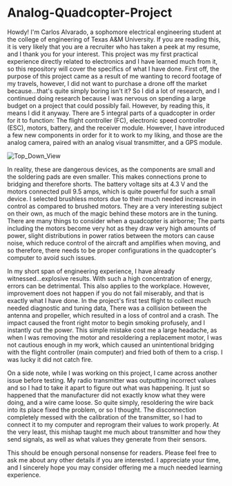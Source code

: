 # Analog-Quadcopter-Project

Howdy! I'm Carlos Alvarado, a sophomore electrical engineering student at the college of engineering of Texas A&M University.
If you are reading this, it is very likely that you are a recruiter who has taken a peek at my resume, and I thank you for your interest.
This project was my first practical experience directly related to electronics and I have learned much from it, so this repository will cover the specifics of what I have done.
First off, the purpose of this project came as a result of me wanting to record footage of my travels, however, I did not want to purchase a drone off the market because...that's quite simply boring isn't it?
So I did a lot of research, and I continued doing research because I was nervous on spending a large budget on a project that could possibly fail. However, by reading this, it means I did it anyway.
There are 5 integral parts of a quadcopter in order for it to function: The flight controller (FC), electronic speed controller (ESC), motors, battery, and the receiver module.
However, I have introduced a few new components in order for it to work to my liking, and those are the analog camera, paired with an analog visual transmitter, and a GPS module.

![Top_Down_View](https://github.com/user-attachments/assets/66c6c12b-1c9c-4844-94a0-61facd4a13f3)

In reality, these are dangerous devices, as the components are small and the soldering pads are even smaller. This makes connections prone to bridging and therefore shorts. The battery voltage sits at 4.3 V and the motors connected pull 9.5 amps, which is quite powerful for such a small device. I selected brushless motors due to their much needed increase in control as compared to brushed motors. They are a very interesting subject on their own, as much of the magic behind these motors are in the tuning. There are many things to consider when a quadcopter is airborne; The parts including the motors become very hot as they draw very high amounts of power, slight distributions in power ratios between the motors can cause noise, which reduce control of the aircraft and amplifies when moving, and so therefore, there needs to be proper configurations in the quadcopter's computer to avoid such issues.

In my short span of engineering experience, I have already witnessed...explosive results. With such a high concentration of energy, errors can be detrimental. This also applies to the workplace. However, improvement does not happen if you do not fail miserably, and that is exactly what I have done. In the project's first test flight to collect much needed diagnostic and tuning data, There was a collision between the antenna and propeller, which resulted in a loss of control and a crash. The impact caused the front right motor to begin smoking profusely, and I instantly cut the power. This simple mistake cost me a large headache, as when I was removing the motor and resoldering a replacement motor, I was not cautious enough in my work, which caused an unintentional bridging with the flight controller (main computer) and fried both of them to a crisp. I was lucky it did not catch fire.

On a side note, while I was working on this project, I came across another issue before testing. My radio transmitter was outputting incorrect values and so I had to take it apart to figure out what was happening. It just so happened that the manufacturer did not exactly know what they were doing, and a wire came loose. So quite simply, resoldering the wire back into its place fixed the problem, or so I thought. The disconnection completely messed with the calibration of the transmitter, so I had to connect it to my computer and reprogram their values to work properly. At the very least, this mishap taught me much about transmitter and how they send signals, as well as what values they generate from their sensors.

This should be enough personal nonsense for readers. Please feel free to ask me about any other details if you are interested. I appreciate your time, and I sincerely hope you may consider offering me a much needed learning experience.
